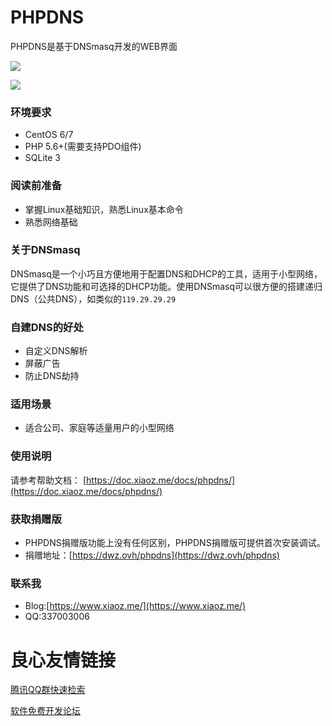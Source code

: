# PHPDNS
PHPDNS是基于DNSmasq开发的WEB界面

![](https://imgurl.org/upload/1807/7bb91bcc8bd6d328.png)

![](https://imgurl.org/upload/1807/1fc3a392274aaaf3.png)

### 环境要求
* CentOS 6/7
* PHP 5.6+(需要支持PDO组件)
* SQLite 3

### 阅读前准备
* 掌握Linux基础知识，熟悉Linux基本命令
* 熟悉网络基础

### 关于DNSmasq
DNSmasq是一个小巧且方便地用于配置DNS和DHCP的工具，适用于小型网络，它提供了DNS功能和可选择的DHCP功能。使用DNSmasq可以很方便的搭建递归DNS（公共DNS），如类似的`119.29.29.29`

### 自建DNS的好处
* 自定义DNS解析
* 屏蔽广告
* 防止DNS劫持

### 适用场景
* 适合公司、家庭等适量用户的小型网络

### 使用说明
请参考帮助文档： [https://doc.xiaoz.me/docs/phpdns/](https://doc.xiaoz.me/docs/phpdns/)

### 获取捐赠版
* PHPDNS捐赠版功能上没有任何区别，PHPDNS捐赠版可提供首次安装调试。
* 捐赠地址：[https://dwz.ovh/phpdns](https://dwz.ovh/phpdns)


### 联系我
* Blog:[https://www.xiaoz.me/](https://www.xiaoz.me/)
* QQ:337003006


 # 良心友情链接

[腾讯QQ群快速检索](http://u.720life.cn/s/8cf73f7c)

[软件免费开发论坛](http://u.720life.cn/s/bbb01dc0)